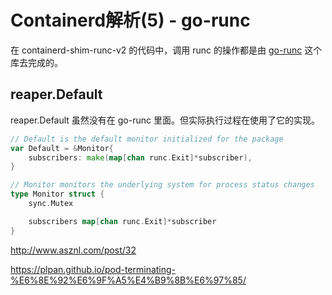 # Containerd解析(5) - go-runc


在 containerd-shim-runc-v2 的代码中，调用 runc 的操作都是由 [go-runc](https://github.com/containerd/go-runc) 这个库去完成的。



## reaper.Default

reaper.Default 虽然没有在 go-runc 里面。但实际执行过程在使用了它的实现。

```go
// Default is the default monitor initialized for the package
var Default = &Monitor{
	subscribers: make(map[chan runc.Exit]*subscriber),
}

// Monitor monitors the underlying system for process status changes
type Monitor struct {
	sync.Mutex

	subscribers map[chan runc.Exit]*subscriber
}
```



http://www.asznl.com/post/32

https://plpan.github.io/pod-terminating-%E6%8E%92%E6%9F%A5%E4%B9%8B%E6%97%85/

